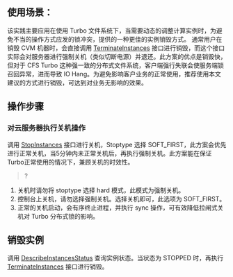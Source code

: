 
## 使用场景：
该实践主要应用在使用 Turbo 文件系统下，当需要动态的调整计算实例时，为避免不当的操作方式应发的锁冲突，提供的一种更佳的实例销毁方式。
通常用户在销毁 CVM 机器时，会直接调用 [TerminateInstances](https://cloud.tencent.com/document/product/213/15723) 接口进行销毁，而这个接口实际会对服务器进行强制关机（类似切断电源）并退还。此方案的优点是销毁快，但对于 CFS Turbo 这种强一致的分布式文件系统，客户端强行失联会使服务端锁召回异常，进而导致 IO Hang。为避免影响客户业务的正常使用，推荐使用本文建议的方式进行销毁，可达到对业务无影响的效果。
## 操作步骤
### 对云服务器执行关机操作
调用 [StopInstances](https://cloud.tencent.com/document/product/213/15743) 接口进行关机，Stoptype 选择 SOFT_FIRST，此方案会优先进行正常关机，当5分钟内未正常关机后，再执行强制关机。此方案能在保证Turbo正常使用的情况下，兼顾关机的时效性。
>?
1.	关机时请勿将 stoptype 选择 hard 模式，此模式为强制关机。
2.	控制台上关机，请勿选择强制关机。选择关机即可，此选项为 SOFT_FIRST。
3. 正常的关机启动，会有序终止进程，并执行 sync 操作，可有效降低拉闸式关机对 Turbo 分布式锁的影响。

## 销毁实例
调用 [DescribeInstancesStatus](https://cloud.tencent.com/document/product/213/15738) 查询实例状态。当状态为 STOPPED 时，再执行 [TerminateInstances](https://cloud.tencent.com/document/product/213/15723) 接口进行销毁。
